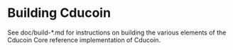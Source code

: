 Building Cducoin
================

See doc/build-*.md for instructions on building the various
elements of the Cducoin Core reference implementation of Cducoin.
